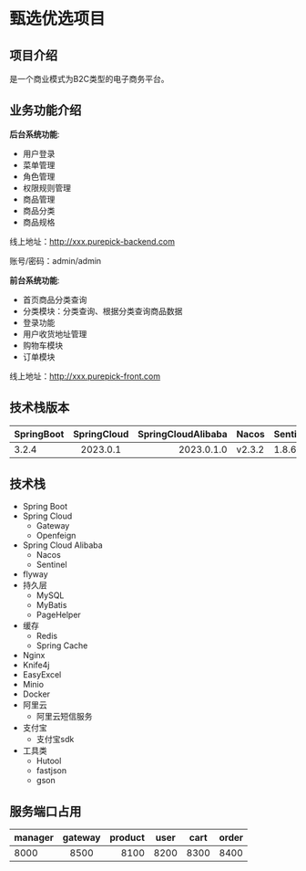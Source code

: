# 甄选优选项目

## 项目介绍

是一个商业模式为B2C类型的电子商务平台。

## 业务功能介绍

**后台系统功能**:

- 用户登录
- 菜单管理
- 角色管理
- 权限规则管理
- 商品管理
- 商品分类
- 商品规格

线上地址：http://xxx.purepick-backend.com

账号/密码：admin/admin

**前台系统功能**:

- 首页商品分类查询
- 分类模块：分类查询、根据分类查询商品数据
- 登录功能
- 用户收货地址管理
- 购物车模块
- 订单模块

线上地址：http://xxx.purepick-front.com

## 技术栈版本

| SpringBoot | SpringCloud | SpringCloudAlibaba | Nacos  | Sentinel | MySQL  | MyBatis | PageHelper | Knife4j | EasyExcel | Minio  | Hutool |
|:-----------|:-----------:|-------------------:|--------|----------|--------|---------|------------|---------|-----------|--------|--------|
| 3.2.4      |  2023.0.1   |         2023.0.1.0 | v2.3.2 | 1.8.6    | 8.0.29 | 3.0.3   | 1.4.6      | 4.4.0   | 4.0.2     | 8.5.10 | 5.8.25 |

## 技术栈

- Spring Boot
- Spring Cloud
    - Gateway
    - Openfeign
- Spring Cloud Alibaba
    - Nacos
    - Sentinel
- flyway
- 持久层
    - MySQL
    - MyBatis
    - PageHelper
- 缓存
    - Redis
    - Spring Cache
- Nginx
- Knife4j
- EasyExcel
- Minio
- Docker
- 阿里云
    - 阿里云短信服务
- 支付宝
    - 支付宝sdk
- 工具类
    - Hutool
    - fastjson
    - gson

## 服务端口占用

| manager | gateway | product | user | cart | order |
|:--------|:-------:|--------:|------|------|-------|
| 8000    |  8500   |    8100 | 8200 | 8300 | 8400  |
